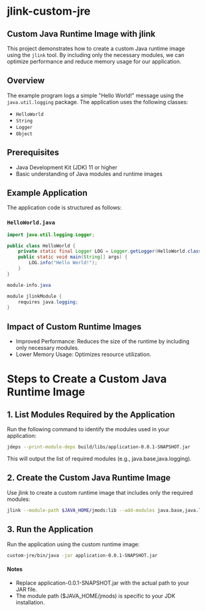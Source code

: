 # jlink-custom-jre

## Custom Java Runtime Image with jlink

This project demonstrates how to create a custom Java runtime image using the `jlink` tool. By including only the necessary modules, we can optimize performance and reduce memory usage for our application.

## Overview

The example program logs a simple "Hello World!" message using the `java.util.logging` package. The application uses the following classes:
- `HelloWorld`
- `String`
- `Logger`
- `Object`

## Prerequisites

- Java Development Kit (JDK) 11 or higher
- Basic understanding of Java modules and runtime images

## Example Application

The application code is structured as follows:

### `HelloWorld.java`
```java
import java.util.logging.Logger;

public class HelloWorld {
    private static final Logger LOG = Logger.getLogger(HelloWorld.class.getName());
    public static void main(String[] args) {
        LOG.info("Hello World!");
    }
}

module-info.java

module jlinkModule {
    requires java.logging;
}
```
## Impact of Custom Runtime Images
- Improved Performance: Reduces the size of the runtime by including only necessary modules.
- Lower Memory Usage: Optimizes resource utilization.

# Steps to Create a Custom Java Runtime Image

## 1. List Modules Required by the Application
Run the following command to identify the modules used in your application:

```bash
jdeps --print-module-deps build/libs/application-0.0.1-SNAPSHOT.jar
```
This will output the list of required modules (e.g., java.base,java.logging).

## 2. Create the Custom Java Runtime Image
Use jlink to create a custom runtime image that includes only the required modules:

```bash
jlink --module-path $JAVA_HOME/jmods:lib --add-modules java.base,java.logging --output custom-jre
```
## 3. Run the Application
Run the application using the custom runtime image:

```bash
custom-jre/bin/java -jar application-0.0.1-SNAPSHOT.jar
```
#### Notes
- Replace application-0.0.1-SNAPSHOT.jar with the actual path to your JAR file.
- The module path ($JAVA_HOME/jmods) is specific to your JDK installation.